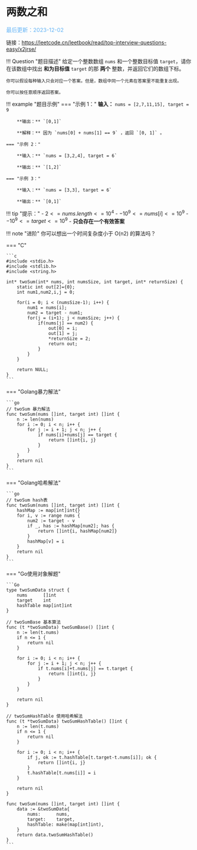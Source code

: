 # 两数之和

<span style="color:rgb(100,180,246);font-size:11pt">最后更新：2023-12-02</span>

链接：https://leetcode.cn/leetbook/read/top-interview-questions-easy/x2jrse/

!!! Question "题目描述"
    给定一个整数数组 `nums` 和一个整数目标值 `target`，请你在该数组中找出 **和为目标值** `target` 的那 **两个** 整数，并返回它们的数组下标。

    你可以假设每种输入只会对应一个答案。但是，数组中同一个元素在答案里不能重复出现。

    你可以按任意顺序返回答案。


!!! example "题目示例"
    === "示例 1："
        **输入：** `nums = [2,7,11,15], target = 9`

        **输出：** `[0,1]`

        **解释：** 因为 `nums[0] + nums[1] == 9` ，返回 `[0, 1]` 。

    === "示例 2："

        **输入：** `nums = [3,2,4], target = 6`

        **输出：** `[1,2]`

    === "示例 3："

        **输入：** `nums = [3,3], target = 6`

        **输出：** `[0,1]`

!!! tip "提示："
    - $2 <= nums.length <= 10^4$
    - $-10^9 <= nums[i] <= 10^9$
    - $-10^9 <= target <= 10^9$
    - **只会存在一个有效答案**

!!! note "进阶"
    你可以想出一个时间复杂度小于 O(n2) 的算法吗？

=== "C"

    ```c
    #include <stdio.h>
    #include <stdlib.h>
    #include <string.h>

    int* twoSum(int* nums, int numsSize, int target, int* returnSize) {
        static int out[2]={0};
        int num1,num2,i,j = 0;

        for(i = 0; i < (numsSize-1); i++) {
            num1 = nums[i];
            num2 = target - num1;
            for(j = (i+1); j < numsSize; j++) {
                if(nums[j] == num2) {
                    out[0] = i;
                    out[1] = j;
                    *returnSize = 2;
                    return out;
                }
            }
        }

        return NULL;
    }
    ```

=== "Golang暴力解法"

    ```go
    // twoSum 暴力解法
    func twoSum(nums []int, target int) []int {
        n := len(nums)
        for i := 0; i < n; i++ {
            for j := i + 1; j < n; j++ {
                if nums[i]+nums[j] == target {
                    return []int{i, j}
                }
            }
        }
        return nil
    }
    ```

=== "Golang哈希解法"

    ```go
    // twoSum hash表
    func twoSum(nums []int, target int) []int {
        hashMap := map[int]int{}
        for i, v := range nums {
            num2 := target - v
            if _, has := hashMap[num2]; has {
                return []int{i, hashMap[num2]}
            }
            hashMap[v] = i
        }
        return nil
    }
    ```
=== "Go使用对象解题"

    ```Go
    type twoSumData struct {
	    nums      []int
	    target    int
	    hashTable map[int]int
    }
    
    // twoSumBase 基本算法
    func (t *twoSumData) twoSumBase() []int {
	    n := len(t.nums)
	    if n <= 1 {
		    return nil
	    }
    
	    for i := 0; i < n; i++ {
		    for j := i + 1; j < n; j++ {
			    if t.nums[i]+t.nums[j] == t.target {
				    return []int{i, j}
			    }
		    }
	    }
    
	    return nil
    }
    
    // twoSumHashTable 使用哈希解法 
    func (t *twoSumData) twoSumHashTable() []int {
	    n := len(t.nums)
	    if n <= 1 {
		    return nil
	    }
    
	    for i := 0; i < n; i++ {
		    if j, ok := t.hashTable[t.target-t.nums[i]]; ok {
			    return []int{i, j}
		    }
		    t.hashTable[t.nums[i]] = i
	    }
    
	    return nil
    }
    
    func twoSum(nums []int, target int) []int {
	    data := &twoSumData{
		    nums:      nums,
		    target:    target,
		    hashTable: make(map[int]int),
	    }
	    return data.twoSumHashTable()
    }
    ```

